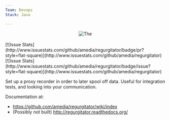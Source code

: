 ```yaml
---
Team: Devops
Stack: Java

---
```

<!--(Maintained Duplo labels above. Read more on http://info.api.no/handbook/guidelines/GitHub-guidelines.html)-->

<!--(Maintained Duplo labels above. Read more on http://info.api.no/handbook/guidelines/GitHub-guidelines.html)-->

<center><img src="https://raw.githubusercontent.com/amedia/regurgitator/master/regurgitator-service/src/main/design/regurgitator-logo.png" alt=The Regurgitator"/></center><br/>
[![Issue Stats](http://www.issuestats.com/github/amedia/regurgitator/badge/pr?style=flat-square)](http://www.issuestats.com/github/amedia/regurgitator)
[![Issue Stats](http://www.issuestats.com/github/amedia/regurgitator/badge/issue?style=flat-square)](http://www.issuestats.com/github/amedia/regurgitator)

Set up a proxy recorder in order to later spool off data. Useful for
integration tests, and looking into your communication.

Documentation at:
* https://github.com/amedia/regurgitator/wiki/index
* (Possibly not built) http://regurgitator.readthedocs.org/
